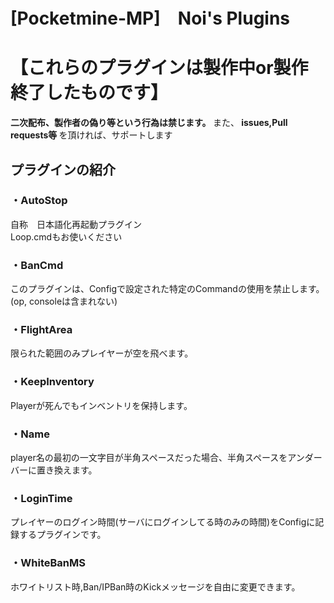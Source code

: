 # [Pocketmine-MP]　Noi's Plugins
# 【これらのプラグインは製作中or製作終了したものです】
<b> 二次配布、製作者の偽り等という行為は禁じます。 </b>
また、<b> issues,Pull requests等 </b>を頂ければ、サポートします

## プラグインの紹介
### ・AutoStop
自称　日本語化再起動プラグイン <br>
Loop.cmdもお使いください

### ・BanCmd
このプラグインは、Configで設定された特定のCommandの使用を禁止します。(op, consoleは含まれない)

### ・FlightArea
限られた範囲のみプレイヤーが空を飛べます。

### ・KeepInventory
Playerが死んでもインベントリを保持します。

### ・Name
player名の最初の一文字目が半角スペースだった場合、半角スペースをアンダーバーに置き換えます。

### ・LoginTime
プレイヤーのログイン時間(サーバにログインしてる時のみの時間)をConfigに記録するプラグインです。

### ・WhiteBanMS
ホワイトリスト時,Ban/IPBan時のKickメッセージを自由に変更できます。
